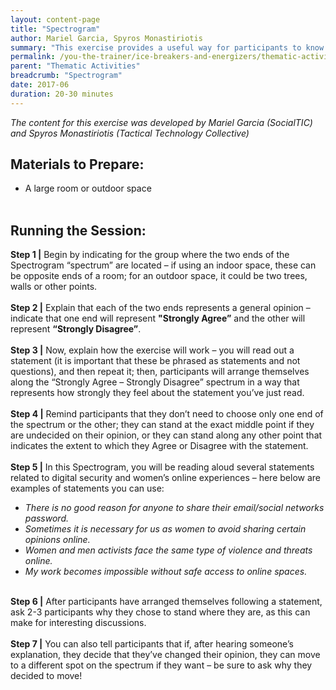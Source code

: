```yaml
---
layout: content-page
title: "Spectrogram"
author: Mariel Garcia, Spyros Monastiriotis
summary: "This exercise provides a useful way for participants to know each other’s thoughts on specific issues, by creating a live “spectrum” of opinion in the training space."
permalink: /you-the-trainer/ice-breakers-and-energizers/thematic-activities/spectrogram/
parent: "Thematic Activities"
breadcrumb: "Spectrogram"
date: 2017-06
duration: 20-30 minutes
---
```

*The content for this exercise was developed by Mariel Garcia (SocialTIC) and Spyros Monastiriotis (Tactical Technology Collective)*

## Materials to Prepare: 
- A large room or outdoor space
<br><br>

## Running the Session:
**Step 1 |** Begin by indicating for the group where the two ends of the Spectrogram “spectrum” are located – if using an indoor space, these can be opposite ends of a room; for an outdoor space, it could be two trees, walls or other points.
<br><br>
**Step 2 |** Explain that each of the two ends represents a general opinion – indicate that one end will represent **"Strongly Agree”** and the other will represent **“Strongly Disagree”**.
<br><br>
**Step 3 |** Now, explain how the exercise will work – you will read out a statement (it is important that these be phrased as statements and not questions), and then repeat it; then, participants will arrange themselves along the “Strongly Agree – Strongly Disagree” spectrum in a way that represents how strongly they feel about the statement you’ve just read.
<br><br>
**Step 4 |** Remind participants that they don’t need to choose only one end of the spectrum or the other; they can stand at the exact middle point if they are undecided on their opinion, or they can stand along any other point that indicates the extent to which they Agree or Disagree with the statement.
<br><br>
**Step 5 |** In this Spectrogram, you will be reading aloud several statements related to digital security and women’s online experiences – here below are examples of statements you can use:
- *There is no good reason for anyone to share their email/social networks password.*
- *Sometimes it is necessary for us as women to avoid sharing certain opinions online.*
- *Women and men activists face the same type of violence and threats online.*
- *My work becomes impossible without safe access to online spaces.*
<br><br>

**Step 6 |** After participants have arranged themselves following a statement, ask 2-3 participants why they chose to stand where they are, as this can make for interesting discussions.
<br><br>
**Step 7 |** You can also tell participants that if, after hearing someone’s explanation, they decide that they’ve changed their opinion, they can move to a different spot on the spectrum if they want – be sure to ask why they decided to move!



